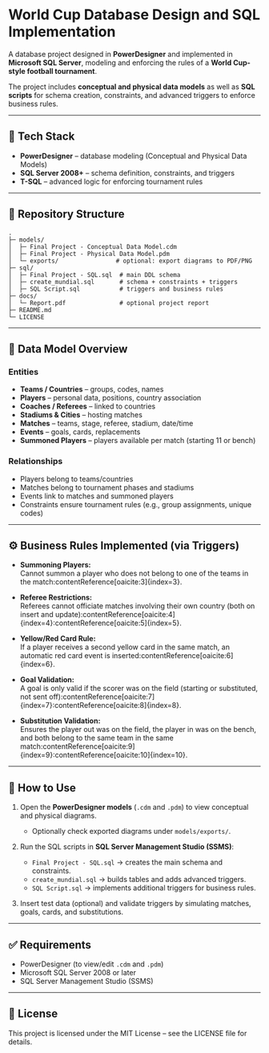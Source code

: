 # World Cup Database Design and SQL Implementation

A database project designed in **PowerDesigner** and implemented in **Microsoft SQL Server**, modeling and enforcing the rules of a **World Cup-style football tournament**.  

The project includes **conceptual and physical data models** as well as **SQL scripts** for schema creation, constraints, and advanced triggers to enforce business rules.

---

## 🧰 Tech Stack

- **PowerDesigner** – database modeling (Conceptual and Physical Data Models)  
- **SQL Server 2008+** – schema definition, constraints, and triggers  
- **T-SQL** – advanced logic for enforcing tournament rules  

---

## 📁 Repository Structure

~~~text
.
├─ models/
│  ├─ Final Project - Conceptual Data Model.cdm
│  ├─ Final Project - Physical Data Model.pdm
│  └─ exports/                # optional: export diagrams to PDF/PNG
├─ sql/
│  ├─ Final Project - SQL.sql  # main DDL schema
│  ├─ create_mundial.sql       # schema + constraints + triggers
│  ├─ SQL Script.sql           # triggers and business rules
├─ docs/
│  └─ Report.pdf               # optional project report
├─ README.md
└─ LICENSE
~~~

---

## 📄 Data Model Overview

### Entities
- **Teams / Countries** – groups, codes, names  
- **Players** – personal data, positions, country association  
- **Coaches / Referees** – linked to countries  
- **Stadiums & Cities** – hosting matches  
- **Matches** – teams, stage, referee, stadium, date/time  
- **Events** – goals, cards, replacements  
- **Summoned Players** – players available per match (starting 11 or bench)

### Relationships
- Players belong to teams/countries  
- Matches belong to tournament phases and stadiums  
- Events link to matches and summoned players  
- Constraints ensure tournament rules (e.g., group assignments, unique codes)  

---

## ⚙️ Business Rules Implemented (via Triggers)

- **Summoning Players:**  
  Cannot summon a player who does not belong to one of the teams in the match:contentReference[oaicite:3]{index=3}.  

- **Referee Restrictions:**  
  Referees cannot officiate matches involving their own country (both on insert and update):contentReference[oaicite:4]{index=4}:contentReference[oaicite:5]{index=5}.  

- **Yellow/Red Card Rule:**  
  If a player receives a second yellow card in the same match, an automatic red card event is inserted:contentReference[oaicite:6]{index=6}.  

- **Goal Validation:**  
  A goal is only valid if the scorer was on the field (starting or substituted, not sent off):contentReference[oaicite:7]{index=7}:contentReference[oaicite:8]{index=8}.  

- **Substitution Validation:**  
  Ensures the player out was on the field, the player in was on the bench, and both belong to the same team in the same match:contentReference[oaicite:9]{index=9}:contentReference[oaicite:10]{index=10}.  

---

## 🚀 How to Use

1. Open the **PowerDesigner models** (`.cdm` and `.pdm`) to view conceptual and physical diagrams.  
   - Optionally check exported diagrams under `models/exports/`.  

2. Run the SQL scripts in **SQL Server Management Studio (SSMS)**:  
   - `Final Project - SQL.sql` → creates the main schema and constraints.  
   - `create_mundial.sql` → builds tables and adds advanced triggers.  
   - `SQL Script.sql` → implements additional triggers for business rules.  

3. Insert test data (optional) and validate triggers by simulating matches, goals, cards, and substitutions.  

---

## ✅ Requirements

- PowerDesigner (to view/edit `.cdm` and `.pdm`)  
- Microsoft SQL Server 2008 or later  
- SQL Server Management Studio (SSMS)  

---

## 📄 License

This project is licensed under the MIT License – see the LICENSE file for details.






